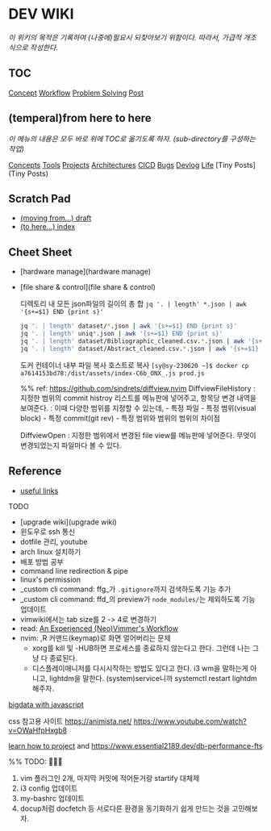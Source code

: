 #     DEV  WIKI

  _이 위키의 목적은 기록하여 (나중에)필요시 되찾아보기 위함이다._
  _따라서, 가급적 개조식으로 작성한다._

## TOC

[Concept](concepts/index)
[Workflow](workflows/index)
[Problem Solving](problem-solving/index)
[Post](dev-posts/index)

## (temperal)from here to here

  _이 메뉴의 내용은 모두 바로 위에 TOC로 옮기도록 하자. (sub-directory를 구성하는 작업)_

[Concepts](Concepts)
[Tools](Tools)
[Projects](Projects)
[Architectures](Architectures)
[CICD](CICD)
[Bugs](Bugs)
[Devlog](Devlog)
[Life](Life)
[Tiny Posts](Tiny Posts)

## Scratch Pad

  * [(moving from...) draft](draft)
  * [(to here...) index](./draft/index)

## Cheet Sheet

  * [hardware manage](hardware manage)
  * [file share & control](file share & control)

    디렉토리 내 모든 json파일의 길이의 총 합
    `jq '. | length' *.json | awk '{s+=$1} END {print s}'`

    ```bash
    jq '. | length' dataset/*.json | awk '{s+=$1} END {print s}'
    jq '. | length' uniq*.json | awk '{s+=$1} END {print s}'
    jq '. | length' dataset/Bibliographic_cleaned.csv.*.json | awk '{s+=$1} END {print s}'
    jq '. | length' dataset/Abstract_cleaned.csv.*.json | awk '{s+=$1} END {print s}'
    ```

    도커 컨테이너 내부 파일 복사 호스트로 복사
    `[sy@sy-230620 ~]$ docker cp a7614153bd78:/dist/assets/index-C6b_ONX_.js prod.js`

    %% ref: https://github.com/sindrets/diffview.nvim
    DiffviewFileHistory
    : 지정한 범위의 commit histroy 리스트를 메뉴판에 넣어주고, 항목당 변경 내역을 보여준다.
    : 이때 다양한 범위를 지정할 수 있는데,
        - 특정 파일
        - 특정 범위(visual block)
        - 특정 commit(git rev)
        - 특정 범위와 범위의 범위의 차이점

    DiffviewOpen
    : 지정한 범위에서 변경된 file view를 메뉴판에 넣어준다. 무엇이 변경되었는지 파일마다 볼 수 있다.


## Reference

  * [useful links](useful-links)

TODO

  - [upgrade wiki](upgrade wiki)
  - 윈도우로 ssh 통신
  - dotfile 관리, youtube
  - arch linux 설치하기
  - 배포 방법 공부
  - command line redirection & pipe
  - linux's permission
  - _custom cli command: ffg_가 `.gitignore`까지 검색하도록 기능 추가
  - _custom cli command: ffd_의 preview가 `node_modules/`는 제외하도록 기능 업데이트
  - vimwiki에서는 tab size를 2 -> 4로 변경하기
  - read: [An Experienced (Neo)Vimmer's Workflow](https://seniormars.com/posts/neovim-workflow/)
  - nvim: ,R 커맨드(keymap)로 화면 얼어버리는 문제
      - xorg를 kill 및 -HUB하면 프로세스를 종료하지 않는다고 한다. 그런데 나는 그냥 다 종료된다.
      - 디스플레이매니저를 다시시작하는 방법도 있다고 한다. i3 wm을 말하는게 아니고, lightdm을 말한다.
        (system)service니까 systemctl restart lightdm해주자.


[bigdata with javascript](https://www.manning.com/books/data-wrangling-with-javascript?a_aid=datawranglingwithjavascript&a_bid=acc654f9)


css 참고용 사이트
https://animista.net/
https://www.youtube.com/watch?v=OWaHfpHxgb8



[learn how to project](https://github.com/boostcampwm-2022)
 and https://www.essential2189.dev/db-performance-fts



 %% TODO: 

 1. vim 플러그인 2개, 마지막 커밋에 적어둔거랑 startify 대체제
 2. i3 config 업데이트
 3. my-bashrc 업데이트
 4. docup처럼 docfetch 등 서로다른 환경을 동기화하기 쉽게 만드는 것을 고민해보자.


